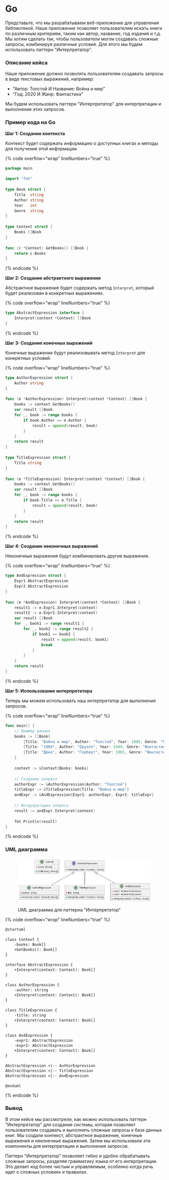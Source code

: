 # Go

Представьте, что мы разрабатываем веб-приложение для управления библиотекой. Наше приложение позволяет пользователям искать книги по различным критериям, таким как автор, название, год издания и т.д. Мы хотим сделать так, чтобы пользователи могли создавать сложные запросы, комбинируя различные условия. Для этого мы будем использовать паттерн "Интерпретатор".

### **Описание кейса**

Наше приложение должно позволять пользователям создавать запросы в виде текстовых выражений, например:

* "Автор: Толстой И Название: Война и мир"
* "Год: 2020 И Жанр: Фантастика"

Мы будем использовать паттерн "Интерпретатор" для интерпретации и выполнения этих запросов.

### Пример кода на Go

**Шаг 1: Создание контекста**

Контекст будет содержать информацию о доступных книгах и методы для получения этой информации.

{% code overflow="wrap" lineNumbers="true" %}
```go
package main

import "fmt"

type Book struct {
    Title  string
    Author string
    Year   int
    Genre  string
}

type Context struct {
    Books []Book
}

func (c *Context) GetBooks() []Book {
    return c.Books
}
```
{% endcode %}

**Шаг 2: Создание абстрактного выражения**

Абстрактное выражение будет содержать метод `Interpret`, который будет реализован в конкретных выражениях.

{% code overflow="wrap" lineNumbers="true" %}
```go
type AbstractExpression interface {
    Interpret(context *Context) []Book
}
```
{% endcode %}

**Шаг 3: Создание конечных выражений**

Конечные выражения будут реализовывать метод `Interpret` для конкретных условий.

{% code overflow="wrap" lineNumbers="true" %}
```go
type AuthorExpression struct {
    Author string
}

func (e *AuthorExpression) Interpret(context *Context) []Book {
    books := context.GetBooks()
    var result []Book
    for _, book := range books {
        if book.Author == e.Author {
            result = append(result, book)
        }
    }
    return result
}

type TitleExpression struct {
    Title string
}

func (e *TitleExpression) Interpret(context *Context) []Book {
    books := context.GetBooks()
    var result []Book
    for _, book := range books {
        if book.Title == e.Title {
            result = append(result, book)
        }
    }
    return result
}
```
{% endcode %}

**Шаг 4: Создание неконечных выражений**

Неконечные выражения будут комбинировать другие выражения.

{% code overflow="wrap" lineNumbers="true" %}
```go
type AndExpression struct {
    Expr1 AbstractExpression
    Expr2 AbstractExpression
}

func (e *AndExpression) Interpret(context *Context) []Book {
    result1 := e.Expr1.Interpret(context)
    result2 := e.Expr2.Interpret(context)
    var result []Book
    for _, book1 := range result1 {
        for _, book2 := range result2 {
            if book1 == book2 {
                result = append(result, book1)
                break
            }
        }
    }
    return result
}
```
{% endcode %}

**Шаг 5: Использование интерпретатора**

Теперь мы можем использовать наш интерпретатор для выполнения запросов.

{% code overflow="wrap" lineNumbers="true" %}
```go
func main() {
    // Пример данных
    books := []Book{
        {Title: "Война и мир", Author: "Толстой", Year: 1869, Genre: "Роман"},
        {Title: "1984", Author: "Оруэлл", Year: 1949, Genre: "Фантастика"},
        {Title: "Дюна", Author: "Герберт", Year: 1965, Genre: "Фантастика"},
    }

    context := &Context{Books: books}

    // Создание запроса
    authorExpr := &AuthorExpression{Author: "Толстой"}
    titleExpr := &TitleExpression{Title: "Война и мир"}
    andExpr := &AndExpression{Expr1: authorExpr, Expr2: titleExpr}

    // Интерпретация запроса
    result := andExpr.Interpret(context)

    fmt.Println(result)
}
```
{% endcode %}

### UML диаграмма

<figure><img src="../../../../../.gitbook/assets/image (4) (1).png" alt=""><figcaption><p>UML диаграмма для паттерна "Интерпретатор"</p></figcaption></figure>

{% code overflow="wrap" lineNumbers="true" %}
```plantuml
@startuml

class Context {
    -books: Book[]
    +GetBooks(): Book[]
}

interface AbstractExpression {
    +Interpret(context: Context): Book[]
}

class AuthorExpression {
    -author: string
    +Interpret(context: Context): Book[]
}

class TitleExpression {
    -title: string
    +Interpret(context: Context): Book[]
}

class AndExpression {
    -expr1: AbstractExpression
    -expr2: AbstractExpression
    +Interpret(context: Context): Book[]
}

AbstractExpression <|-- AuthorExpression
AbstractExpression <|-- TitleExpression
AbstractExpression <|-- AndExpression

@enduml
```
{% endcode %}

### Вывод

В этом кейсе мы рассмотрели, как можно использовать паттерн "Интерпретатор" для создания системы, которая позволяет пользователям создавать и выполнять сложные запросы к базе данных книг. Мы создали контекст, абстрактное выражение, конечные выражения и неконечные выражения. Затем мы использовали эти компоненты для интерпретации и выполнения запросов.

Паттерн "Интерпретатор" позволяет гибко и удобно обрабатывать сложные запросы, разделяя грамматику языка от его интерпретации. Это делает код более чистым и управляемым, особенно когда речь идет о сложных условиях и правилах.
